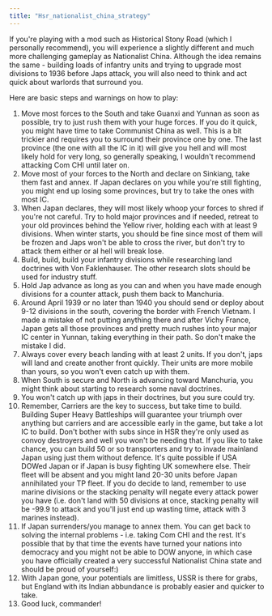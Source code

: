 ```yaml
---
title: "Hsr_nationalist_china_strategy"
---
```


If you're playing with a mod such as Historical Stony Road (which I
personally recommend), you will experience a slightly different and much
more challenging gameplay as Nationalist China. Although the idea
remains the same - building loads of infantry units and trying to
upgrade most divisions to 1936 before Japs attack, you will also need to
think and act quick about warlords that surround you.

Here are basic steps and warnings on how to play:

1.  Move most forces to the South and take Guanxi and Yunnan as soon as
    possible, try to just rush them with your huge forces. If you do it
    quick, you might have time to take Communist China as well. This is
    a bit trickier and requires you to surround their province one by
    one. The last province (the one with all the IC in it) will give you
    hell and will most likely hold for very long, so generally speaking,
    I wouldn't recommend attacking Com CHI until later on.
2.  Move most of your forces to the North and declare on Sinkiang, take
    them fast and annex. If Japan declares on you while you're still
    fighting, you might end up losing some provinces, but try to take
    the ones with most IC.
3.  When Japan declares, they will most likely whoop your forces to
    shred if you're not careful. Try to hold major provinces and if
    needed, retreat to your old provinces behind the Yellow river,
    holding each with at least 9 divisions. When winter starts, you
    should be fine since most of them will be frozen and Japs won't be
    able to cross the river, but don't try to attack them either or al
    hell will break lose.
4.  Build, build, build your infantry divisions while researching land
    doctrines with Von Faklenhauser. The other research slots should be
    used for industry stuff.
5.  Hold Jap advance as long as you can and when you have made enough
    divisions for a counter attack, push them back to Manchuria.
6.  Around April 1939 or no later than 1940 you should send or deploy
    about 9-12 divisions in the south, covering the border with French
    Vietnam. I made a mistake of not putting anything there and after
    Vichy France, Japan gets all those provinces and pretty much rushes
    into your major IC center in Yunnan, taking everything in their
    path. So don't make the mistake I did.
7.  Always cover every beach landing with at least 2 units. If you
    don't, japs will land and create another front quickly. Their units
    are more mobile than yours, so you won't even catch up with them.
8.  When South is secure and North is advancing toward Manchuria, you
    might think about starting to research some naval doctrines.
9.  You won't catch up with japs in their doctrines, but you sure could
    try.
10. Remember, Carriers are the key to success, but take time to build.
    Building Super Heavy Battleships will guarantee your triumph over
    anything but carriers and are accessible early in the game, but take
    a lot IC to build. Don't bother with subs since in HSR they're only
    used as convoy destroyers and well you won't be needing that. If you
    like to take chance, you can build 50 or so transporters and try to
    invade mainland Japan using just them without defence. It's quite
    possible if USA DOWed Japan or if Japan is busy fighting UK
    somewhere else. Their fleet will be absent and you might land 20-30
    units before Japan annihilated your TP fleet. If you do decide to
    land, remember to use marine divisions or the stacking penalty will
    negate every attack power you have (i.e. don't land with 50
    divisions at once, stacking penalty will be -99.9 to attack and
    you'll just end up wasting time, attack with 3 marines instead).
11. If Japan surrenders/you manage to annex them. You can get back to
    solving the internal problems - i.e. taking Com CHI and the rest.
    It's possible that by that time the events have turned your nations
    into democracy and you might not be able to DOW anyone, in which
    case you have officially created a very successful Nationalist China
    state and should be proud of yourself:)
12. With Japan gone, your potentials are limitless, USSR is there for
    grabs, but England with its Indian abbundance is probably easier and
    quicker to take.
13. Good luck, commander!
